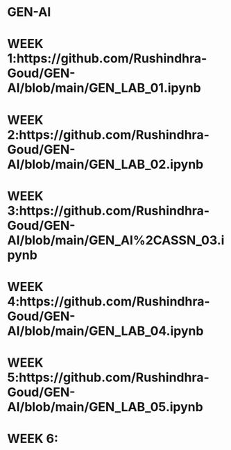 # GEN-AI
<H1>WEEK 1:https://github.com/Rushindhra-Goud/GEN-AI/blob/main/GEN_LAB_01.ipynb
<BR>
<H1>WEEK 2:https://github.com/Rushindhra-Goud/GEN-AI/blob/main/GEN_LAB_02.ipynb
<BR>
<H1>WEEK 3:https://github.com/Rushindhra-Goud/GEN-AI/blob/main/GEN_AI%2CASSN_03.ipynb
<BR>
<H1>WEEK 4:https://github.com/Rushindhra-Goud/GEN-AI/blob/main/GEN_LAB_04.ipynb
<BR>
<H1>WEEK 5:https://github.com/Rushindhra-Goud/GEN-AI/blob/main/GEN_LAB_05.ipynb
<BR>
<H1>WEEK 6:
<BR>
